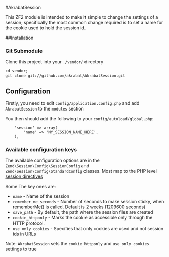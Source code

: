 #AkrabatSession

This ZF2 module is intended to make it simple to change the settings of a 
session; specifically the most common change required is to set a name for
the cookie used to hold the session id.

##Installation


### Git Submodule

Clone this project into your `./vendor/` directory

    cd vendor;
    git clone git://github.com/akrabat/AkrabatSession.git


## Configuration

Firstly, you need to edit `config/application.config.php` and add 
`AkrabatSession` to the  `modules` section

You then should add the following to your `config/autoload/global.php`:

        'session' => array(
            'name' => 'MY_SESSION_NAME_HERE',
        ),


### Available configuration keys

The available configuration options are in the `Zend\Session\Config\SessionConfig`
and `Zend\Session\Config\StandardConfig` classes. Most map to the PHP level
[session directives](http://www.php.net/manual/en/session.configuration.php)


Some The key ones are:

* `name` - Name of the session
* `remember_me_seconds` - Number of seconds to make session sticky, when rememberMe() is called. Default is 2 weeks (1209600 seconds)
* `save_path` - By default, the path where the session files are created
* `cookie_httponly` - Marks the cookie as accessible only through the HTTP protocol.
* `use_only_cookies` - Specifies that only cookies are used and not session ids in URLs

Note: `AkrabatSession` sets the `cookie_httponly` and `use_only_cookies` settings to true
